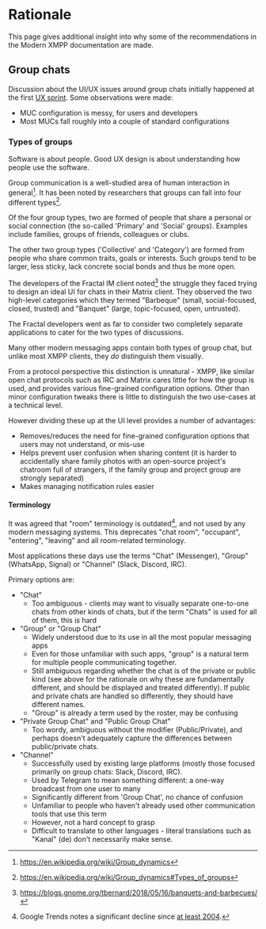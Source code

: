 # Rationale

This page gives additional insight into why some of the recommendations
in the Modern XMPP documentation are made.

## Group chats

Discussion about the UI/UX issues around group chats initially happened
at the first [UX sprint](meetings/2019-01-brussels.md). Some observations
were made:

* MUC configuration is messy, for users and developers
* Most MUCs fall roughly into a couple of standard configurations

### Types of groups

Software is about people. Good UX design is about understanding how
people use the software.

Group communication is a well-studied area of human interaction in
general[^wp-group-dynamics]. It has been noted by researchers that
groups can fall into four different types[^wp-group-types].

Of the four group types, two are formed of people that share a personal
or social connection (the so-called 'Primary' and 'Social' groups). Examples
include families, groups of friends, colleagues or clubs.

The other two group types ('Collective' and 'Category') are formed from
people who share common traits, goals or interests. Such groups tend
to be larger, less sticky, lack concrete social bonds and thus be more
open.

The developers of the Fractal IM client noted[^banquets-bbqs] the struggle
they faced trying to design an ideal UI for chats in their Matrix client.
They observed the two high-level categories which they termed "Barbeque"
(small, social-focused, closed, trusted) and "Banquet" (large,
topic-focused, open, untrusted).

The Fractal developers went as far to consider two completely separate
applications to cater for the two types of discussions. 

Many other modern messaging apps contain both types of group chat, but
unlike most XMPP clients, they *do* distinguish them visually.

From a protocol perspective this distinction is unnatural - XMPP, like
similar open chat protocols such as IRC and Matrix cares little for how
the group is used, and provides various fine-grained configuration options.
Other than minor configuration tweaks there is little to distinguish the
two use-cases at a technical level.

However dividing these up at the UI level provides a number of advantages:

* Removes/reduces the need for fine-grained configuration options that users
    may not understand, or mis-use
* Helps prevent user confusion when sharing content (it is harder to
    accidentally share family photos with an open-source project's chatroom
    full of strangers, if the family group and project group are strongly
    separated)
* Makes managing notification rules easier

#### Terminology

It was agreed that "room" terminology is outdated[^trend-chat-room], and not used by
any modern messaging systems. This deprecates "chat room", "occupant", "entering",
"leaving" and all room-related terminology.

Most applications these days use the terms "Chat" (Messenger), "Group" (WhatsApp, Signal)
or "Channel" (Slack, Discord, IRC).

Primary options are:

- "Chat"
    - Too ambiguous - clients may want to visually separate one-to-one chats
      from other kinds of chats, but if the term "Chats" is used for all of them,
      this is hard
- "Group" or "Group Chat"
    - Widely understood due to its use in all the most popular messaging apps
    - Even for those unfamiliar with such apps, "group" is a natural term for
      multiple people communicating together.
    - Still ambiguous regarding whether the chat is of the private or public kind
      (see above for the rationale on why these are fundamentally different, and should
      be displayed and treated differently). If public and private chats are handled
      so differently, they should have different names.
    - "Group" is already a term used by the roster, may be confusing
- "Private Group Chat" and "Public Group Chat"
    - Too wordy, ambiguous without the modifier (Public/Private), and perhaps doesn't
    adequately capture the differences between public/private chats.
- "Channel"
    - Successfully used by existing large platforms (mostly those focused primarily on
      group chats: Slack, Discord, IRC).
    - Used by Telegram to mean something different: a one-way broadcast from one user to many
    - Significantly different from 'Group Chat', no chance of confusion
    - Unfamiliar to people who haven't already used other communication tools that use
      this term
    - However, not a hard concept to grasp
    - Difficult to translate to other languages - literal translations such as "Kanal" (de)
      don't necessarily make sense.

<!-- Footnotes -->

[^wp-group-dynamics]: https://en.wikipedia.org/wiki/Group_dynamics
[^wp-group-types]: https://en.wikipedia.org/wiki/Group_dynamics#Types_of_groups
[^banquets-bbqs]: https://blogs.gnome.org/tbernard/2018/05/16/banquets-and-barbecues/
[^trend-chat-room]: Google Trends notes a significant decline since
    [at least 2004](https://trends.google.com/trends/explore?date=all&q=chat%20room).
